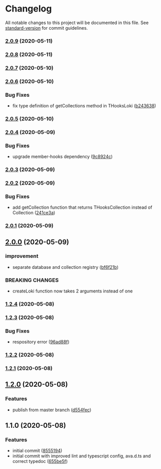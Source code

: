 # Changelog

All notable changes to this project will be documented in this file. See [standard-version](https://github.com/conventional-changelog/standard-version) for commit guidelines.

### [2.0.9](https://github.com/kavaro/loki-hooks/compare/v2.0.8...v2.0.9) (2020-05-11)



### [2.0.8](https://github.com/kavaro/loki-hooks/compare/v2.0.7...v2.0.8) (2020-05-11)



### [2.0.7](https://github.com/kavaro/loki-hooks/compare/v2.0.6...v2.0.7) (2020-05-10)



### [2.0.6](https://github.com/kavaro/loki-hooks/compare/v2.0.5...v2.0.6) (2020-05-10)


### Bug Fixes

* fix type definition of getCollections method in THooksLoki ([b243638](https://github.com/kavaro/loki-hooks/commit/b243638))



### [2.0.5](https://github.com/kavaro/loki-hooks/compare/v2.0.4...v2.0.5) (2020-05-10)



### [2.0.4](https://github.com/kavaro/loki-hooks/compare/v2.0.3...v2.0.4) (2020-05-09)


### Bug Fixes

* upgrade member-hooks dependency ([9c8924c](https://github.com/kavaro/loki-hooks/commit/9c8924c))



### [2.0.3](https://github.com/kavaro/loki-hooks/compare/v2.0.2...v2.0.3) (2020-05-09)



### [2.0.2](https://github.com/kavaro/loki-hooks/compare/v2.0.1...v2.0.2) (2020-05-09)


### Bug Fixes

* add getCollection function that returns THooksCollection instead of Collection ([241ce3a](https://github.com/kavaro/loki-hooks/commit/241ce3a))



### [2.0.1](https://github.com/kavaro/loki-hooks/compare/v2.0.0...v2.0.1) (2020-05-09)



## [2.0.0](https://github.com/kavaro/loki-hooks/compare/v1.2.4...v2.0.0) (2020-05-09)


### improvement

* separate database and collection registry ([bf6f21b](https://github.com/kavaro/loki-hooks/commit/bf6f21b))


### BREAKING CHANGES

* createLoki function now takes 2 arguments instead of one



### [1.2.4](https://github.com/kavaro/loki-hooks/compare/v1.2.3...v1.2.4) (2020-05-08)



### [1.2.3](https://github.com/kavaro/loki-hooks/compare/v1.2.2...v1.2.3) (2020-05-08)


### Bug Fixes

* respository error ([96ad88f](https://github.com/kavaro/loki-hooks/commit/96ad88f))



### [1.2.2](https://github.com/loki-hooks/loki-hooks/compare/v1.2.1...v1.2.2) (2020-05-08)



### [1.2.1](https://github.com/loki-hooks/loki-immutable/compare/v1.2.0...v1.2.1) (2020-05-08)



## [1.2.0](https://github.com/loki-hooks/loki-immutable/compare/v1.1.0...v1.2.0) (2020-05-08)


### Features

* publish from master branch ([d554fec](https://github.com/loki-hooks/loki-immutable/commit/d554fec))



## 1.1.0 (2020-05-08)


### Features

* initial commit ([8555194](https://github.com/loki-hooks/loki-immutable/commit/8555194))
* initial commit with improved lint and typescript config, ava.d.ts and correct typedoc ([655be5f](https://github.com/loki-hooks/loki-immutable/commit/655be5f))
